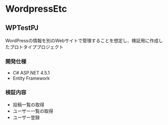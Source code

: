 # WordpressEtc

## WPTestPJ
WordPressの情報を別のWebサイトで管理することを想定し、検証用に作成したプロトタイププロジェクト

### 開発仕様
- C# ASP.NET 4.5.1
- Entity Framework

### 検証内容
- 投稿一覧の取得
- ユーザー一覧の取得
- ユーザー登録

